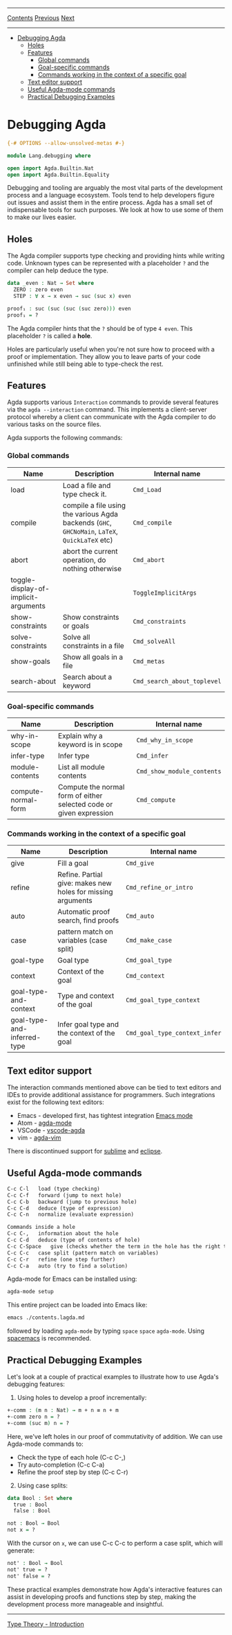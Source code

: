 ****
[Contents](contents.html)
[Previous](Lang.syntaxQuirks.html)
[Next](Types.introduction.html)

<!-- START doctoc generated TOC please keep comment here to allow auto update -->
<!-- DON'T EDIT THIS SECTION, INSTEAD RE-RUN doctoc TO UPDATE -->
****

- [Debugging Agda](#debugging-agda)
  - [Holes](#holes)
  - [Features](#features)
    - [Global commands](#global-commands)
    - [Goal-specific commands](#goal-specific-commands)
    - [Commands working in the context of a specific goal](#commands-working-in-the-context-of-a-specific-goal)
  - [Text editor support](#text-editor-support)
  - [Useful Agda-mode commands](#useful-agda-mode-commands)
  - [Practical Debugging Examples](#practical-debugging-examples)

<!-- END doctoc generated TOC please keep comment here to allow auto update -->

# Debugging Agda

```agda
{-# OPTIONS --allow-unsolved-metas #-}

module Lang.debugging where

open import Agda.Builtin.Nat
open import Agda.Builtin.Equality
```

Debugging and tooling are arguably the most vital parts of the development process and a language ecosystem. Tools tend to help developers figure out issues and assist them in the entire process. Agda has a small set of indispensable tools for such purposes. We look at how to use some of them to make our lives easier.

## Holes

The Agda compiler supports type checking and providing hints while writing code. Unknown types can be represented with a placeholder `?` and the compiler can help deduce the type.

```agda
data _even : Nat → Set where
  ZERO : zero even
  STEP : ∀ x → x even → suc (suc x) even

proof₁ : suc (suc (suc (suc zero))) even
proof₁ = ?
```
The Agda compiler hints that the `?` should be of type `4 even`. This placeholder `?` is called a **hole**.

Holes are particularly useful when you're not sure how to proceed with a proof or implementation. They allow you to leave parts of your code unfinished while still being able to type-check the rest.

## Features

Agda supports various `Interaction` commands to provide several features via the `agda --interaction` command. This implements a client-server protocol whereby a client can communicate with the Agda compiler to do various tasks on the source files.

Agda supports the following commands:

### Global commands

| Name                                 | Description                                                                                    | Internal name               |
|--------------------------------------|------------------------------------------------------------------------------------------------|-----------------------------|
| load                                 | Load a file and type check it.                                                                 | `Cmd_Load`                  |
| compile                              | compile a file using the various Agda backends (`GHC`, `GHCNoMain`, `LaTeX`, `QuickLaTeX` etc) | `Cmd_compile`               |
| abort                                | abort the current operation, do nothing otherwise                                              | `Cmd_abort`                 |
| toggle-display-of-implicit-arguments |                                                                                                | `ToggleImplicitArgs`        |
| show-constraints                     | Show constraints or goals                                                                      | `Cmd_constraints`           |
| solve-constraints                    | Solve all constraints in a file                                                                | `Cmd_solveAll`              |
| show-goals                           | Show all goals in a file                                                                       | `Cmd_metas`                 |
| search-about                         | Search about a keyword                                                                         | `Cmd_search_about_toplevel` |

### Goal-specific commands

| Name                | Description                                                         | Internal name              |
|---------------------|---------------------------------------------------------------------|----------------------------|
| why-in-scope        | Explain why a keyword is in scope                                   | `Cmd_why_in_scope`         |
| infer-type          | Infer type                                                          | `Cmd_infer`                |
| module-contents     | List all module contents                                            | `Cmd_show_module_contents` |
| compute-normal-form | Compute the normal form of either selected code or given expression | `Cmd_compute`              |

### Commands working in the context of a specific goal

| Name                        | Description                                                 | Internal name                 |
|-----------------------------|-------------------------------------------------------------|-------------------------------|
| give                        | Fill a goal                                                 | `Cmd_give`                    |
| refine                      | Refine. Partial give: makes new holes for missing arguments | `Cmd_refine_or_intro`         |
| auto                        | Automatic proof search, find proofs                         | `Cmd_auto`                    |
| case                        | pattern match on variables (case split)                     | `Cmd_make_case`               |
| goal-type                   | Goal type                                                   | `Cmd_goal_type`               |
| context                     | Context of the goal                                         | `Cmd_context`                 |
| goal-type-and-context       | Type and context of the goal                                | `Cmd_goal_type_context`       |
| goal-type-and-inferred-type | Infer goal type and the context of the goal                 | `Cmd_goal_type_context_infer` |

## Text editor support

The interaction commands mentioned above can be tied to text editors and IDEs to provide additional assistance for programmers. Such integrations exist for the following text editors:

- Emacs - developed first, has tightest integration [Emacs mode](https://agda.readthedocs.io/en/v2.5.2/tools/emacs-mode.html)
- Atom - [agda-mode](https://atom.io/packages/agda-mode)
- VSCode - [vscode-agda](https://github.com/banacorn/vscode-agda)
- vim - [agda-vim](https://github.com/derekelkins/agda-vim)

There is discontinued support for [sublime](https://github.com/banacorn/agda-mode-st3) and [eclipse](https://pdfs.semanticscholar.org/b7f9/32609298debd21398d54e13c864e26a03ac1.pdf).

## Useful Agda-mode commands

```markdown
C-c C-l   load (type checking)
C-c C-f   forward (jump to next hole)
C-c C-b   backward (jump to previous hole)
C-c C-d   deduce (type of expression)
C-c C-n   normalize (evaluate expression)
```

```markdown
Commands inside a hole
C-c C-,   information about the hole
C-c C-d   deduce (type of contents of hole)
C-c C-Space   give (checks whether the term in the hole has the right type and if it has, replaces the hole with the term)
C-c C-c   case split (pattern match on variables)
C-c C-r   refine (one step further)
C-c C-a   auto (try to find a solution)
```

Agda-mode for Emacs can be installed using:

```bash
agda-mode setup
```

This entire project can be loaded into Emacs like:

```bash
emacs ./contents.lagda.md
```

followed by loading `agda-mode` by typing `space` `space` `agda-mode`. Using [spacemacs](http://spacemacs.org/) is recommended.

## Practical Debugging Examples

Let's look at a couple of practical examples to illustrate how to use Agda's debugging features:

1. Using holes to develop a proof incrementally:

```agda
+-comm : (m n : Nat) → m + n ≡ n + m
+-comm zero n = ?
+-comm (suc m) n = ?
```

Here, we've left holes in our proof of commutativity of addition. We can use Agda-mode commands to:
- Check the type of each hole (C-c C-,)
- Try auto-completion (C-c C-a)
- Refine the proof step by step (C-c C-r)

2. Using case splits:

```agda
data Bool : Set where
  true : Bool
  false : Bool

not : Bool → Bool
not x = ?
```

With the cursor on `x`, we can use C-c C-c to perform a case split, which will generate:

```agda
not' : Bool → Bool
not' true = ?
not' false = ?
```

These practical examples demonstrate how Agda's interactive features can assist in developing proofs and functions step by step, making the development process more manageable and insightful.

****
[Type Theory - Introduction](./Types.introduction.html)
